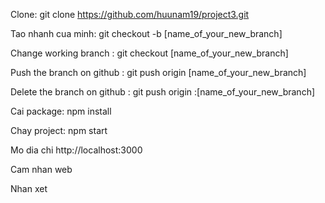 Clone: git clone https://github.com/huunam19/project3.git

Tao nhanh cua minh:
git checkout -b [name_of_your_new_branch]

Change working branch :
git checkout [name_of_your_new_branch]

Push the branch on github :
git push origin [name_of_your_new_branch]

Delete the branch on github :
git push origin :[name_of_your_new_branch]

Cai package:
npm install

Chay project:
npm start

Mo dia chi http://localhost:3000

Cam nhan web

Nhan xet
